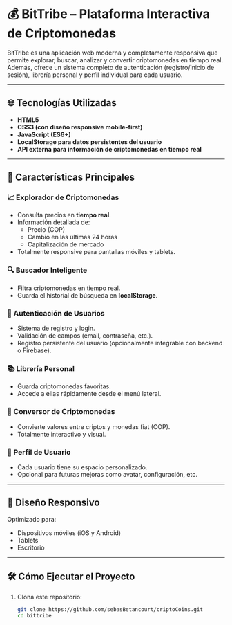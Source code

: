 # 💰 BitTribe – Plataforma Interactiva de Criptomonedas

BitTribe es una aplicación web moderna y completamente responsiva que permite explorar, buscar, analizar y convertir criptomonedas en tiempo real. Además, ofrece un sistema completo de autenticación (registro/inicio de sesión), librería personal y perfil individual para cada usuario.

---

## 🌐 Tecnologías Utilizadas

- **HTML5**
- **CSS3 (con diseño responsive mobile-first)**
- **JavaScript (ES6+)**
- **LocalStorage para datos persistentes del usuario**
- **API externa para información de criptomonedas en tiempo real**

---

## 🚀 Características Principales

### 📈 Explorador de Criptomonedas
- Consulta precios en **tiempo real**.
- Información detallada de:
  - Precio (COP)
  - Cambio en las últimas 24 horas
  - Capitalización de mercado
- Totalmente responsive para pantallas móviles y tablets.

### 🔍 Buscador Inteligente
- Filtra criptomonedas en tiempo real.
- Guarda el historial de búsqueda en **localStorage**.

### 🔐 Autenticación de Usuarios
- Sistema de registro y login.
- Validación de campos (email, contraseña, etc.).
- Registro persistente del usuario (opcionalmente integrable con backend o Firebase).

### 📚 Librería Personal
- Guarda criptomonedas favoritas.
- Accede a ellas rápidamente desde el menú lateral.

### 🔄 Conversor de Criptomonedas
- Convierte valores entre criptos y monedas fiat (COP).
- Totalmente interactivo y visual.

### 👤 Perfil de Usuario
- Cada usuario tiene su espacio personalizado.
- Opcional para futuras mejoras como avatar, configuración, etc.

---

## 📱 Diseño Responsivo

Optimizado para:

- Dispositivos móviles (iOS y Android)
- Tablets
- Escritorio


---

## 🛠️ Cómo Ejecutar el Proyecto

1. Clona este repositorio:
   ```bash
   git clone https://github.com/sebasBetancourt/criptoCoins.git
   cd bittribe
